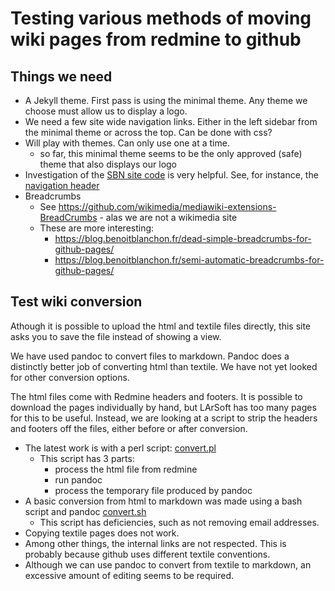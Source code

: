 # Testing various methods of moving wiki pages from redmine to github

## Things we need

* A Jekyll theme.  First pass is using the minimal theme.  Any theme we choose must allow us to display a logo. 
* We need a few site wide navigation links.  Either in the left sidebar from the minimal theme or across the top.  Can be done with css?
* Will play with themes.  Can only use one at a time.
  * so far, this minimal theme seems to be the only approved (safe) theme that also displays our logo
* Investigation of the [SBN site code](https://github.com/SBNSoftware/SBNSoftware.github.io) is very helpful.  See, for instance, the [navigation header](https://github.com/SBNSoftware/SBNSoftware.github.io/blob/master/_data/navigation.yml)
* Breadcrumbs 
  * See https://github.com/wikimedia/mediawiki-extensions-BreadCrumbs - alas we are not a wikimedia site
  * These are more interesting: 
    * https://blog.benoitblanchon.fr/dead-simple-breadcrumbs-for-github-pages/
    * https://blog.benoitblanchon.fr/semi-automatic-breadcrumbs-for-github-pages/

## Test wiki conversion

Athough it is possible to upload the html and textile files directly,
this site asks you to save the file instead of showing a view.

We have used pandoc to convert files to markdown.
Pandoc does a distinctly better job of converting html than textile.
We have not yet looked for other conversion options.

The html files come with Redmine headers and footers.
It is possible to download the pages individually by hand,
but LArSoft has too many pages for this to be useful.
Instead, we are looking at a script to strip the headers and footers off the files,
either before or after conversion.
* The latest work is with a perl script: [convert.pl](https://cdcvs.fnal.gov/redmine/projects/laradmin/repository/revisions/master/entry/gitwiki/convert.pl)
  * This script has 3 parts:
    * process the html file from redmine
    * run pandoc
    * process the temporary file produced by pandoc
* A basic conversion from html to markdown was made using a bash script and pandoc [convert.sh](https://cdcvs.fnal.gov/redmine/projects/laradmin/repository/revisions/master/entry/gitwiki/convert.sh)
  * This script has deficiencies, such as not removing email addresses.
*  Copying textile pages does not work.
  * Among other things, the internal links are not respected.  This is probably because github uses different textile conventions.
  * Although we can use pandoc to convert from textile to markdown, an excessive amount of editing seems to be required.

